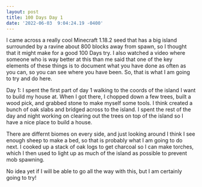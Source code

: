 ```yaml
--- 
layout: post 
title: 100 Days Day 1 
date: '2022-06-03  9:04:24.19 -0400' 
--- 
```

I came across a really cool Minecraft 1.18.2 seed that has a big island surrounded by a ravine about 800 blocks 
away from spawn, so I thought that it might make for a good 100 Days try. I also watched a video where someone 
who is way better at this than me said that one of the key elements of these things is to document what you have 
done as often as you can, so you can see where you have been. So, that is what I am going to try and do here.

Day 1: I spent the first part of day 1 walking to the coords of the island I want to build my house at. When I 
got there, I chopped down a few trees, built a wood pick, and grabbed stone to make myself some tools. I think 
created a bunch of oak slabs and bridged across to the island. I spent the rest of the day and night working on 
clearing out the trees on top of the island so I have a nice place to build a house. 

There are differnt biomes on every side, and just looking around I think I see enough sheep to make a bed, so 
that is probably what I am going to do next. I cooked up a stack of oak logs to get charcoal so I can make 
torches, which I then used to light up as much of the island as possible to prevent mob spawning.

No idea yet if I will be able to go all the way with this, but I am certainly going to try!
